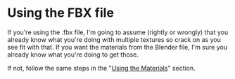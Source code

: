 # Using the FBX file

If you're using the .fbx file, I'm going to assume (rightly or wrongly) that you already know what you're doing with multiple textures so crack on as you see fit with that. If you want the materials from the Blender file, I'm sure you already know what you're doing to get those.

If not, follow the same steps in the "[Using the Materials](./Materials/README.md)" section.
